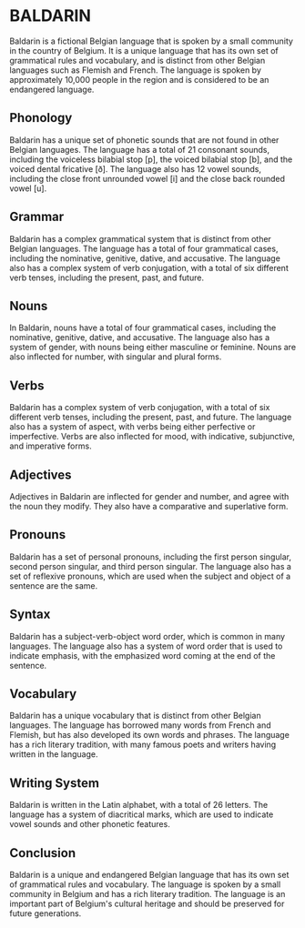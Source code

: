 # BALDARIN

Baldarin is a fictional Belgian language that is spoken by a small community in the country of Belgium. It is a unique language that has its own set of grammatical rules and vocabulary, and is distinct from other Belgian languages such as Flemish and French. The language is spoken by approximately 10,000 people in the region and is considered to be an endangered language.

## Phonology

Baldarin has a unique set of phonetic sounds that are not found in other Belgian languages. The language has a total of 21 consonant sounds, including the voiceless bilabial stop [p], the voiced bilabial stop [b], and the voiced dental fricative [ð]. The language also has 12 vowel sounds, including the close front unrounded vowel [i] and the close back rounded vowel [u].

## Grammar

Baldarin has a complex grammatical system that is distinct from other Belgian languages. The language has a total of four grammatical cases, including the nominative, genitive, dative, and accusative. The language also has a complex system of verb conjugation, with a total of six different verb tenses, including the present, past, and future.

## Nouns

In Baldarin, nouns have a total of four grammatical cases, including the nominative, genitive, dative, and accusative. The language also has a system of gender, with nouns being either masculine or feminine. Nouns are also inflected for number, with singular and plural forms.

## Verbs

Baldarin has a complex system of verb conjugation, with a total of six different verb tenses, including the present, past, and future. The language also has a system of aspect, with verbs being either perfective or imperfective. Verbs are also inflected for mood, with indicative, subjunctive, and imperative forms.

## Adjectives

Adjectives in Baldarin are inflected for gender and number, and agree with the noun they modify. They also have a comparative and superlative form.

## Pronouns

Baldarin has a set of personal pronouns, including the first person singular, second person singular, and third person singular. The language also has a set of reflexive pronouns, which are used when the subject and object of a sentence are the same.

## Syntax

Baldarin has a subject-verb-object word order, which is common in many languages. The language also has a system of word order that is used to indicate emphasis, with the emphasized word coming at the end of the sentence.

## Vocabulary

Baldarin has a unique vocabulary that is distinct from other Belgian languages. The language has borrowed many words from French and Flemish, but has also developed its own words and phrases. The language has a rich literary tradition, with many famous poets and writers having written in the language.

## Writing System

Baldarin is written in the Latin alphabet, with a total of 26 letters. The language has a system of diacritical marks, which are used to indicate vowel sounds and other phonetic features.

## Conclusion

Baldarin is a unique and endangered Belgian language that has its own set of grammatical rules and vocabulary. The language is spoken by a small community in Belgium and has a rich literary tradition. The language is an important part of Belgium's cultural heritage and should be preserved for future generations.